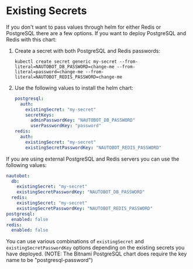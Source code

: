 # Existing Secrets

If you don't want to pass values through helm for either Redis or PostgreSQL there are a few options.  If you want to deploy PostgreSQL and Redis with this chart:

1. Create a secret with both PostgreSQL and Redis passwords:

    ```no-highlight
    kubectl create secret generic my-secret --from-literal=NAUTOBOT_DB_PASSWORD=change-me --from-literal=password=change-me --from-literal=NAUTOBOT_REDIS_PASSWORD=change-me
    ```

2. Use the following values to install the helm chart:

    ```yaml
    postgresql:
      auth:
        existingSecret: "my-secret"
        secretKeys:
          adminPasswordKey: "NAUTOBOT_DB_PASSWORD"
          userPasswordKey: "password"
    redis:
      auth:
        existingSecret: "my-secret"
        existingSecretPasswordKey: "NAUTOBOT_REDIS_PASSWORD"
    ```

If you are using external PostgreSQL and Redis servers you can use the following values:

```yaml
nautobot:
  db:
    existingSecret: "my-secret"
    existingSecretPasswordKey: "NAUTOBOT_DB_PASSWORD"
  redis:
    existingSecret: "my-secret"
    existingSecretPasswordKey: "NAUTOBOT_REDIS_PASSWORD"
postgresql:
  enabled: false
redis:
  enabled: false
```

You can use various combinations of `existingSecret` and `existingSecretPasswordKey` options depending on the existing secrets you have deployed.  (NOTE: The Bitnami PostgreSQL chart does require the key name to be "postgresql-password")
